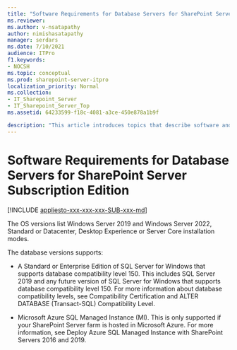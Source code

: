```yaml
---
title: "Software Requirements for Database Servers for SharePoint Server Subscription Edition"
ms.reviewer: 
ms.author: v-nsatapathy
author: nimishasatapathy
manager: serdars
ms.date: 7/10/2021
audience: ITPro
f1.keywords:
- NOCSH
ms.topic: conceptual
ms.prod: sharepoint-server-itpro
localization_priority: Normal
ms.collection:
- IT_Sharepoint_Server
- IT_Sharepoint_Server_Top
ms.assetid: 64233599-f18c-4081-a3ce-450e878a1b9f

description: "This article introduces topics that describe software and database servers requirements for SharePoint Server."
---
```


# Software Requirements for Database Servers for SharePoint Server Subscription Edition

[!INCLUDE [appliesto-xxx-xxx-xxx-SUB-xxx-md](../includes/appliesto-xxx-xxx-xxx-SUB-xxx-md.md)] 
  
The OS versions list Windows Server 2019 and Windows Server 2022, Standard or Datacenter, Desktop Experience or Server Core installation modes.
	
The database versions supports:

- A Standard or Enterprise Edition of SQL Server for Windows that supports database compatibility level 150. This includes SQL Server 2019 and any future version of SQL Server for Windows that supports database compatibility level 150. For more information about database compatibility levels, see Compatibility Certification and ALTER DATABASE (Transact-SQL) Compatibility Level.

- Microsoft Azure SQL Managed Instance (MI). This is only supported if your SharePoint Server farm is hosted in Microsoft Azure. For more information, see Deploy Azure SQL Managed Instance with SharePoint Servers 2016 and 2019.
